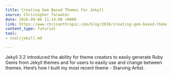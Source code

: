 ```yaml
---
title: Creating Gem Based Themes For Jekyll
source: Christopher Tarwater
date: 2016-09-06 11:14:00 +0000
link: https://www.chrisanthropic.com/blog/2016/creating-gem-based-themes-for-jekyll/
content_type: Tutorial
tool:
- tool/jekyll.md

---
```

Jekyll 3.2 introduced the ability for theme creators to easily generate Ruby Gems from Jekyll themes and for users to easily use and change between themes. Here’s how I built my most recent theme - Starving Artist.





